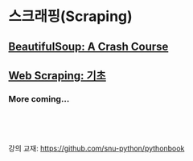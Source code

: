 # 스크래핑(Scraping)

## [BeautifulSoup: A Crash Course](00.bs4-short-intro.md)

## [Web Scraping: 기초](01.web-scraping-basic.md)


### More coming...

<pre>



</pre>
강의 교재: <https://github.com/snu-python/pythonbook>
